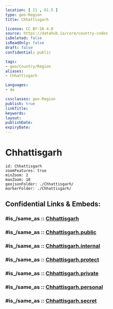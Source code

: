 ```yaml
---
location: [ 21 , 81.5 ] 
type: geo-Region
title: Chhattisgarh

license: CC BY-SA 4.0
source: https://datahub.io/core/country-codes
isDeleted: false
isReadOnly: false
draft: false
confidential: public

tags:
- geo/Country/Region
aliases:
- Chhattisgarh

Languages:
- de

cssclasses: geo-Region
publish: true
linkTitle: 
keywords: 
layout: 
publishDate: 
expiryDate: 
---
```


# Chhattisgarh

```leaflet
id: Chhattisgarh
zoomFeatures: true 
minZoom: 2 
maxZoom: 18
geojsonFolder: ./Chhattisgarh/
markerFolder: ./Chhattisgarh/
```


## Confidential Links & Embeds: 

### #is_/same_as :: [Chhattisgarh](/_Standards/Earth/Continent/Asia/Asia~South/India/States~India/Chhattisgarh.md) 

### #is_/same_as :: [Chhattisgarh.public](/_public/Earth/Continent/Asia/Asia~South/India/States~India/Chhattisgarh.public.md) 

### #is_/same_as :: [Chhattisgarh.internal](/_internal/Earth/Continent/Asia/Asia~South/India/States~India/Chhattisgarh.internal.md) 

### #is_/same_as :: [Chhattisgarh.protect](/_protect/Earth/Continent/Asia/Asia~South/India/States~India/Chhattisgarh.protect.md) 

### #is_/same_as :: [Chhattisgarh.private](/_private/Earth/Continent/Asia/Asia~South/India/States~India/Chhattisgarh.private.md) 

### #is_/same_as :: [Chhattisgarh.personal](/_personal/Earth/Continent/Asia/Asia~South/India/States~India/Chhattisgarh.personal.md) 

### #is_/same_as :: [Chhattisgarh.secret](/_secret/Earth/Continent/Asia/Asia~South/India/States~India/Chhattisgarh.secret.md)


